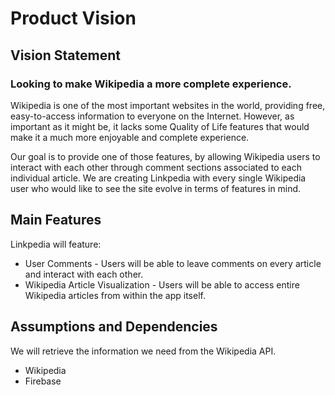 # Product Vision

## Vision Statement

### Looking to make Wikipedia a more complete experience.
Wikipedia is one of the most important websites in the world, providing free, easy-to-access information to everyone on the Internet. However, as important as it might be, it lacks some Quality of Life features that would make it a much more enjoyable and complete experience. 

Our goal is to provide one of those features, by allowing Wikipedia users to interact with each other through comment sections associated to each individual article. We are creating Linkpedia with every single Wikipedia user who would like to see the site evolve in terms of features in mind.

## Main Features
Linkpedia will feature:
 - User Comments - Users will be able to leave comments on every article and interact with each other.
 - Wikipedia Article Visualization - Users will be able to access entire Wikipedia articles from within the app itself.

## Assumptions and Dependencies
We will retrieve the information we need from the Wikipedia API.

- Wikipedia
- Firebase
